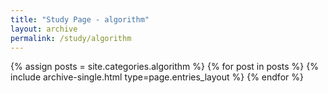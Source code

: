 ```yaml
---
title: "Study Page - algorithm"
layout: archive
permalink: /study/algorithm
---
```


{% assign posts = site.categories.algorithm %}
{% for post in posts %} {% include archive-single.html type=page.entries_layout %} {% endfor %}